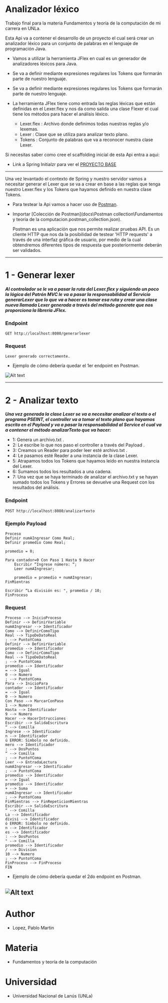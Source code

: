 # Analizador léxico
Trabajo final para la materia Fundamentos y teoría de la computación de mi carrera en UNLa.

Esta Api va a contener el desarrollo de un proyecto el cual será crear un analizador léxico para un conjunto de palabras en el lenguaje de programación Java.

* Vamos a utilizar la herramienta JFlex en cual es un generador de analizadores léxicos para Java.

* Se va a definir mediante expresiones regulares los Tokens que formarán parte de nuestro lenguaje.

* Se va a definir mediante expresiones regulares los Tokens que formarán parte de nuestro lenguaje.

* La herramienta JFlex tiene como entrada las reglas léxicas que están definidas en el Lexer.flex y nos da como salida una clase Flexer el cual tiene los métodos para hacer el análisis léxico.


    * Lexer.flex : Archivo donde definimos todas nuestras reglas y/o lexemas.
    * Lexer :  Clase que se utiliza para analizar texto plano.
    * Tokens : Conjunto de palabras que va a reconocer nuestra clase Lexer.

Si necesitas saber como cree el scaffolding inicial de esta Api entra a aqui:

* Link a Spring Initialzr para ver el [PROYECTO BASE](https://start.spring.io/#!type=maven-project&language=java&platformVersion=2.5.5&packaging=jar&jvmVersion=11&groupId=com.fytc&artifactId=AnalizadorLexico&name=AnalizadorLexico&description=Trabajo%20final%20para%20la%20materia%20Fundamentos%20y%20teor%C3%ADa%20de%20la%20computaci%C3%B3n%20de%20mi%20carrera%20en%20UNLa.%20&packageName=com.fytc.AnalizadorLexico&dependencies=devtools,lombok,web,data-jpa,validation,mysql)


-----------------------------------------------------------

Una vez levantado el contexto de Spring y nuestro servidor vamos a necesitar generar el Lexer que se va a crear en base a las reglas que tenga nuestro Lexer.flex y los Tokens que hayamos definido en nuestra clase Tokens.


* Para testear la Api vamos a hacer uso de [Postman](https://www.postman.com/downloads/).

* Importar [Colección de Postman](docs\Postman collection\Fundamentos y teoria de la computacion.postman_collection.json).


    Postman es una aplicación que nos permite realizar pruebas API. 
    Es un cliente HTTP que nos da la posibilidad de testear 'HTTP requests' 
    a través de una interfaz gráfica de usuario, por medio de la cual 
    obtendremos diferentes tipos de respuesta que posteriormente deberán 
    ser validados.


-----------------------------------------------------------

# 1 - Generar lexer

***Al controlador se le va a pasar la ruta del Lexer.flex y siguiendo un poco la lógica del Patrón MVC le va a pasar la responsabilidad al Servicio generarLexer que lo que va a hacer es tomar esa ruta y crear una clase nueva llamada Lexer generada a través del método generate que nos proporciona la librería JFlex.***

### Endpoint
    GET http://localhost:8080/generarlexer


### Request
    Lexer generado correctamente.


* Ejemplo de cómo debería quedar el 1er endpoint en Postman.

![Alt text](docs/images/generarLexer.png)

-----------------------------------------------------------


# 2 - Analizar texto

***Una vez generada la clase Lexer se va a necesitar analizar el texto o el programa PSEINT, el controller va a tomar el texto plano que hayamos escrito en el Payload y va a pasar la responsabilidad al Service el cual va a contener el método analizarTexto que va hacer:***


* 1: Genera un archivo.txt .
* 2: Le escribe lo que nos paso el controller a través del Payload .
* 3: Creamos un Reader para poder leer esté archivo.txt .
* 4: Le pasamos esté Reader a una instancia de la clase Lexer.
* 5: Atrapamos todos los Tokens que hayamos leído en nuestra instancia del Lexer.
* 6: Sumamos todos los resultados a una cadena.
* 7: Una vez que se haya terminado de analizar el archivo.txt y se hayan sumado todos los Tokens y Errores se devuelve una Request con los resultados del análisis.

### Endpoint
    POST http://localhost:8080/analizartexto

### Ejemplo Payload

    Proceso
    Definir numAIngresar Como Real;
    Definir promedio Como Real;

    promedio = 0;

    Para contador=0 Con Paso 1 Hasta 9 Hacer
        Escribir “Ingrese número: “;
        Leer numAIngresar;

        promedio = promedio + numAIngresar;
    FinMientras

    Escribir “La división es: ", promedio / 10;
    FinProceso

### Request
    Proceso --> InicioProceso
    Definir --> DefinirVariable
    numAIngresar --> Identificador
    Como --> DefinirComoTipo
    Real --> TipoDeDatoReal
    ; --> PuntoYComa
    Definir --> DefinirVariable
    promedio --> Identificador
    Como --> DefinirComoTipo
    Real --> TipoDeDatoReal
    ; --> PuntoYComa
    promedio --> Identificador
    = --> Igual
    0 --> Numero
    ; --> PuntoYComa
    Para --> InicioPara
    contador --> Identificador
    = --> Igual
    0 --> Numero
    Con Paso --> MarcarConPaso
    1 --> Numero
    Hasta --> Identificador
    9 --> Numero
    Hacer --> HacerIntrucciones
    Escribir --> SalidaEscritura
    “ --> Comilla
    Ingrese --> Identificador
    n --> Identificador
    ú ERROR: Simbolo no definido.
    mero --> Identificador
    : --> DosPuntos
    “ --> Comilla
    ; --> PuntoYComa
    Leer --> EntradaLectura
    numAIngresar --> Identificador
    ; --> PuntoYComa
    promedio --> Identificador
    = --> Igual
    promedio --> Identificador
    + --> Suma
    numAIngresar --> Identificador
    ; --> PuntoYComa
    FinMientras --> FinRepeticionMientras
    Escribir --> SalidaEscritura
    “ --> Comilla
    La --> Identificador
    divisi --> Identificador
    ó ERROR: Simbolo no definido.
    n --> Identificador
    es --> Identificador
    : --> DosPuntos
    " --> Comilla
    promedio --> Identificador
    / --> Division
    10 --> Numero
    ; --> PuntoYComa
    FinProceso --> FinProceso
    FIN


* Ejemplo de cómo debería quedar el 2do endpoint en Postman.

![Alt text](docs/images/analizarTexto.png)
----------------


# Author
* Lopez, Pablo Martin

# Materia 
* Fundamentos y teoría de la computación

# Universidad
* Universidad Nacional de Lanús (UNLa)
